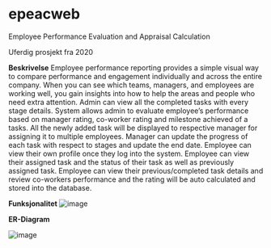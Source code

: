 # epeacweb
Employee Performance Evaluation and Appraisal Calculation

Uferdig prosjekt fra 2020

**Beskrivelse**
Employee performance reporting provides a simple visual way to compare performance and engagement individually and across the entire company.
When you can see which teams, managers, and employees are working well, you gain insights into how to help the areas and people who need extra
attention. Admin can view all the completed tasks with every stage details.
System allows admin to evaluate employee’s performance based on manager rating, co-worker rating and milestone achieved of a tasks. All the newly
added task will be displayed to respective manager for assigning it to multiple employees. Manager can update the progress of each task with respect
to stages and update the end date. Employee can view their own profile once they log into the system. Employee can view their assigned task and the
status of their task as well as previously assigned task. Employee can view their previous/completed task details and review co-workers performance
and the rating will be auto calculated and stored into the database.

**Funksjonalitet**
![image](https://user-images.githubusercontent.com/25333335/111211390-a3098780-85ce-11eb-8a47-3727f0d65761.png)


**ER-Diagram**

![image](https://user-images.githubusercontent.com/25333335/111211606-e49a3280-85ce-11eb-9fa6-9d75061d9b35.png)



